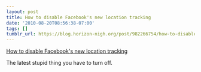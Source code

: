 ```yaml
---
layout: post
title: How to disable Facebook's new location tracking
date: '2010-08-20T08:56:38-07:00'
tags: []
tumblr_url: https://blog.horizon-nigh.org/post/982266754/how-to-disable-facebooks-new-location-tracking
---
```

[How to disable Facebook's new location tracking](http://howto.wired.com/wiki/Disable_Facebook_Places?oldid=67782)  

The latest stupid thing you have to turn off.

